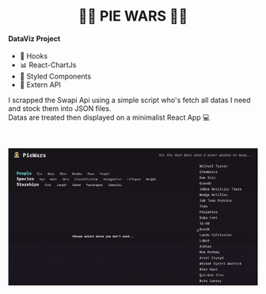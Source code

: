 
<h1 align="center">
    👨‍🚀 PIE WARS 👩‍🚀   
</h1>


#### DataViz Project
 
  - 🎣 Hooks 
  - 📊 React-ChartJs
  - 💅 Styled Components
  - 💾 Extern API
  
  I scrapped the Swapi Api using a simple script who's fetch all datas I need and stock them into JSON files.<br/>
  Datas are treated then displayed on a minimalist React App 💻

<p align="center">
  <br><br>
  <img src="/public/git/piewars.gif">
  <br><br>
</p>
